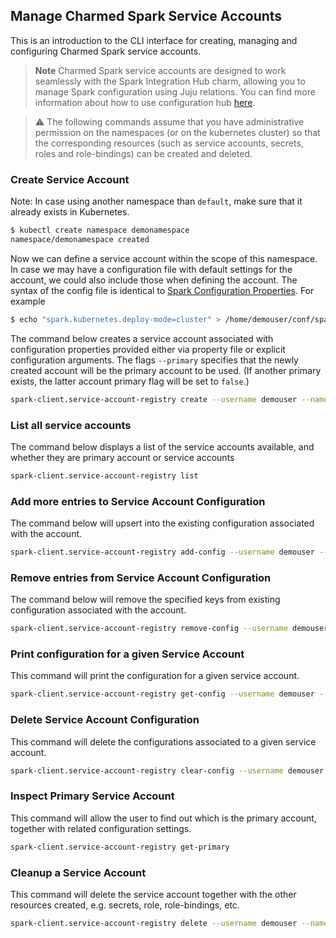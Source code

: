 ## Manage Charmed Spark Service Accounts

This is an introduction to the CLI interface for creating, managing and configuring Charmed Spark service accounts. 

> **Note** Charmed Spark service accounts are designed to work seamlessly with the Spark Integration Hub charm, allowing you to manage Spark configuration using Juju relations. You can find more information about how to use configuration hub [here](/t/charmed-spark-k8s-documentation-how-to-use-spark-integration-hub/14296).

> :warning: The following commands assume that you have administrative permission on the namespaces (or on the kubernetes cluster) so that the corresponding resources (such as service accounts, secrets, roles and role-bindings) can be created and deleted. 

### Create Service Account

Note: In case using another namespace than `default`, make sure that it already exists in Kubernetes.
```bash
$ kubectl create namespace demonamespace
namespace/demonamespace created
```

Now we can define a service account within the scope of this namespace. In case we may have a configuration file with default settings for the account, we could also include those when defining the account. The syntax of the config file is identical to [Spark Configuration Properties](https://spark.apache.org/docs/latest/configuration.html#available-properties). For example
```bash
$ echo "spark.kubernetes.deploy-mode=cluster" > /home/demouser/conf/spark-overrides.conf
```

The command below creates a service account associated with configuration properties provided either via property file or explicit 
configuration arguments.  The flags `--primary` specifies that the newly created account will be the primary account to 
be used. (If another primary exists, the latter account primary flag will be set to `false`.)

```bash
spark-client.service-account-registry create --username demouser --namespace demonamespace  --primary --properties-file /home/demouser/conf/spark-overrides.conf  --conf spark.app.name=demo-spark-app-overrides
```

### List all service accounts

The command below displays a list of the service accounts available, and whether they are primary account or service accounts

```bash
spark-client.service-account-registry list
```

### Add more entries to Service Account Configuration

The command below will upsert into the existing configuration associated with the account.

```bash
spark-client.service-account-registry add-config --username demouser --namespace demonamespace  --properties-file /home/demouser/conf/spark-overrides.conf  --conf spark.app.name=demo-spark-app-overrides
```

### Remove entries from Service Account Configuration

The command below will remove the specified keys from existing configuration associated with the account.

```bash
spark-client.service-account-registry remove-config --username demouser --namespace demonamespace  --conf conf.key1.to.remove --conf conf.key2.to.remove
```

### Print configuration for a given Service Account 

This command will print the configuration for a given service account. 

```bash
spark-client.service-account-registry get-config --username demouser --namespace demonamespace 
```

### Delete Service Account Configuration

This command will delete the configurations associated to a given service account. 

```bash
spark-client.service-account-registry clear-config --username demouser --namespace demonamespace 
```

### Inspect Primary Service Account


This command will allow the user to find out which is the primary account, together with related configuration settings. 

```bash
spark-client.service-account-registry get-primary
```

### Cleanup a Service Account

This command will delete the service account together with the other resources created, e.g. 
secrets, role, role-bindings, etc.

```bash
spark-client.service-account-registry delete --username demouser --namespace demonamespace 
```
